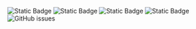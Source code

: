 ![Static Badge](https://img.shields.io/badge/blacklists-61-000000) ![Static Badge](https://img.shields.io/badge/blacklisted-2943191-cc0000) ![Static Badge](https://img.shields.io/badge/whitelisted-2254-00CC00) ![Static Badge](https://img.shields.io/badge/streaming_blacklist-28107-000000) ![GitHub issues](https://img.shields.io/github/issues/fabriziosalmi/blacklists)
